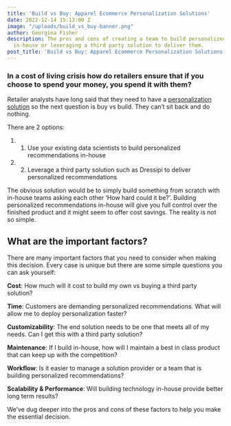 ```yaml
---
title: 'Build vs Buy: Apparel Ecommerce Personalization Solutions'
date: 2022-12-14 15:13:00 Z
image: "/uploads/build_vs_buy-banner.png"
author: Georgina Fisher
description: The pros and cons of creating a team to build personalized recommendations
  in-house or leveraging a third party solution to deliver them.
post_title: 'Build vs Buy: Apparel Ecommerce Personalization Solutions'
---
```


### In a cost of living crisis how do retailers ensure that if you choose to spend your money, you spend it with them? 

Retailer analysts have long said that they need to have a [personalization solution](https://dressipi.com/solutions/product-discovery/) so the next question is buy vs build. They can’t sit back and do nothing.

There are 2 options:
1. 1. Use your existing data scientists  to build personalized recommendations in-house
2. 2. Leverage a third party solution such as Dressipi to deliver personalized recommendations

The obvious solution would be to simply build something from scratch with in-house teams asking each other ‘How hard could it be?’. Building personalized recommendations in-house will give you full control over the finished product and it might seem to offer cost savings. The reality is not so simple.

## What are the important factors?

There are many important factors that you need to consider when making this decision. Every case is unique but there are some simple questions you can ask yourself:

**Cost**: How much will it cost to build my own vs buying a third party solution?

**Time**: Customers are demanding personalized recommendations. What will allow me to deploy personalization faster? 

**Customizability**: The end solution needs to be one that meets all of my needs. Can I get this with a third party solution?

**Maintenance**: If I build in-house, how will I maintain a best in class product that can keep up with the competition?

**Workflow**: Is it easier to manage a solution provider or a team that is building personalized recommendations?

**Scalability & Performance**: Will building technology in-house provide better long term results?

We’ve dug deeper into the pros and cons of these factors to help you make the essential decision.

